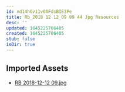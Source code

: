 ```yaml
---
id: nd14h6v11v0AFdsBIE3Pe
title: Rb_2018 12 12_09 09 44 Jpg Resources
desc: ''
updated: 1645225706405
created: 1645225706405
stub: false
isDir: true
---
```

## Imported Assets
- [RB 2018-12-12 09.jpg](/assets/rb-2018-12-12-09.jpg)
